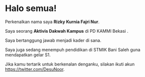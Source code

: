 # Halo semua! 

Perkenalkan nama saya **Rizky Kurnia Fajri Nur**.

Saya seorang **Aktivis Dakwah Kampus** di PD KAMMI Bekasi .

Saya bertanggung jawab menjadi kader di sana.

Saya juga sedang menempuh pendidikan di STMIK Bani Saleh guna mendapatkan gelar S1.

Jika kamu tertarik untuk berkenalan denganku, silakan ikuti akun https://twitter.com/DesuNoor.

